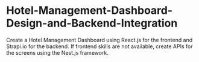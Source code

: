 # Hotel-Management-Dashboard-Design-and-Backend-Integration
Create a Hotel Management Dashboard using React.js for the frontend and Strapi.io for the backend. If frontend skills are not available, create APIs for the screens using the Nest.js framework.

